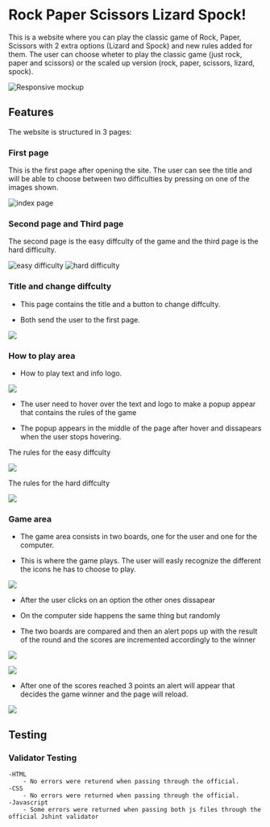 # Rock Paper Scissors Lizard Spock!

This is a website where you can play the classic game of Rock, Paper, Scissors with 2 extra options (Lizard and Spock) and new rules added for them. The user can choose wheter to play the classic game (just rock, paper and scissors) or the scaled up version (rock, paper, scissors, lizard, spock).

![Responsive mockup](assets/images/responsive_mockup.png)

## Features

The website is structured in 3 pages:

### First page

This is the first page after opening the site. The user can see the title and will be able to choose between two difficulties by pressing on one of the images shown.

![index page](assets/images/first_page.png)

### Second page and Third page

The second page is the easy diffculty of the game and the third page is the hard difficulty.

![easy difficulty](assets/images/easy_page.png)
![hard difficulty](assets/images/hard_page.png)


### Title and change diffculty

- This page contains the title and a button to change diffculty. 

- Both send the user to the first page.

![](assets/images/title_and_difficulty.png)

### How to play area

- How to play text and info logo.

![](assets/images/how_to_play.png)

- The user need to hover over the text and logo to make a popup appear that contains the rules of the game

- The popup appears in the middle of the page after hover and dissapears when the user stops hovering.

The rules for the easy diffculty

![](assets/images/how_to_play_popup_easy.png)

The rules for the hard diffculty

![](assets/images/how_to_play_popup_hard.png)


### Game area

- The game area consists in two boards, one for the user and one for the computer.

- This is where the game plays. The user will easly recognize the different the icons he has to choose to play.

![](assets/images/player_computer_boards.png)

- After the user clicks on an option the other ones dissapear

- On the computer side happens the same thing but randomly

- The two boards are compared and then an alert pops up with the result of the round and the scores are incremented accordingly to the winner

![](assets/images/board_after_input.png)

![](assets/images/scores.png)

- After one of the scores reached 3 points an alert will appear that decides the game winner and the page will reload.

![](assets/images/after_three_points.png)



## Testing

### Validator Testing
    
    -HTML
        - No errors were returend when passing through the official.
    -CSS
        - No errors were returned when passing through the official.
    -Javascript
        - Some errors were returned when passing both js files through the official Jshint validator
